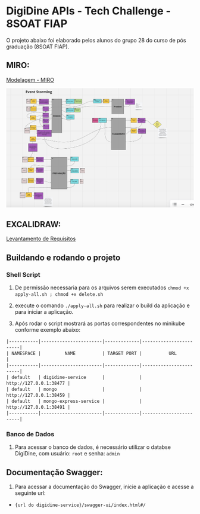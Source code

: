 # DigiDine APIs - Tech Challenge - 8SOAT FIAP

O projeto abaixo foi elaborado pelos alunos do grupo 28 do curso de pós graduação (8SOAT FIAP).

## MIRO:
[Modelagem - MIRO](https://miro.com/app/board/uXjVK4JboJA=/)

![Imagem Event Storming](image.png)

## EXCALIDRAW:
[Levantamento de Requisitos](https://excalidraw.com/#json=7IW1FzdaOJtW7sb9pB7dX,I8YRQqmzEHJMvKiSabPc6g)

## Buildando e rodando o projeto

### Shell Script

1. De permissão necessaria para os arquivos serem executados `chmod +x apply-all.sh ; chmod +x delete.sh`

2. execute o comando `./apply-all.sh` para realizar o build da aplicação e para iniciar a aplicação.

3. Após rodar o script mostrará as portas correspondentes no minikube conforme exemplo abaixo:

``` 
|-----------|-----------------------|-------------|------------------------|
| NAMESPACE |         NAME          | TARGET PORT |          URL           |
|-----------|-----------------------|-------------|------------------------|
| default   | digidine-service      |             | http://127.0.0.1:38477 |
| default   | mongo                 |             | http://127.0.0.1:38459 |
| default   | mongo-express-service |             | http://127.0.0.1:38491 |
|-----------|-----------------------|-------------|------------------------|
```


### Banco de Dados

1. Para acessar o banco de dados, é necessário utilizar o databse DigiDine, com usuário: `root` e senha: `admin`

## Documentação Swagger:

1. Para acessar a documentação do Swagger, inicie a aplicação e acesse a seguinte url:
- `{url do digidine-service}/swagger-ui/index.html#/`

